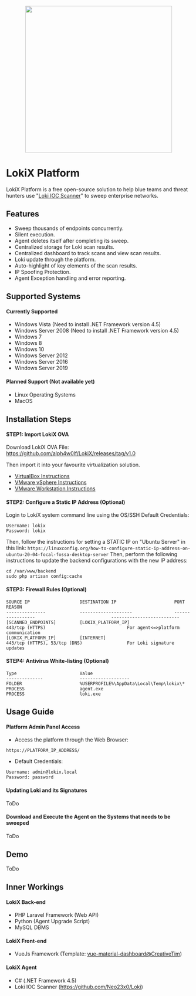 <p align="center"><img src="https://github.com/alph4w0lf/LokiX/blob/master/lokix-banner.png" width="400"></p>

# LokiX Platform
LokiX Platform is a free open-source solution to help blue teams and threat hunters use "[Loki IOC Scanner](https://github.com/Neo23x0/Loki)" to sweep enterprise networks.

## Features
- Sweep thousands of endpoints concurrently.
- Silent execution.
- Agent deletes itself after completing its sweep.
- Centralized storage for Loki scan results.
- Centralized dashboard to track scans and view scan results.
- Loki update through the platform.
- Auto-highlight of key elements of the scan results.
- IP Spoofing Protection.
- Agent Exception handling and error reporting.

## Supported Systems
#### Currently Supported
- Windows Vista (Need to install .NET Framework version 4.5)
- Windows Server 2008 (Need to install .NET Framework version 4.5)
- Windows 7
- Windows 8
- Windows 10
- Windows Server 2012
- Windows Server 2016
- Windows Server 2019
#### Planned Support (Not available yet)
- Linux Operating Systems
- MacOS

## Installation Steps
#### STEP1: Import LokiX OVA
Download LokiX OVA File: https://github.com/alph4w0lf/LokiX/releases/tag/v1.0

   Then import it into your favourite virtualization solution.
- [VirtualBox Instructions](https://docs.oracle.com/cd/E26217_01/E26796/html/qs-import-vm.html)
- [VMware vSphere Instructions](https://docs.vmware.com/en/VMware-vSphere/6.7/com.vmware.vsphere.html.hostclient.doc/GUID-8ABDB2E1-DDBF-40E3-8ED6-DC857783E3E3.html)
- [VMware Workstation Instructions](https://docs.vmware.com/en/VMware-Workstation-Pro/15.0/com.vmware.ws.using.doc/GUID-DDCBE9C0-0EC9-4D09-8042-18436DA62F7A.html)
#### STEP2: Configure a Static IP Address (Optional)
Login to LokiX system command line using the OS/SSH Default Credentials:
```
Username: lokix
Password: lokix
```
Then, follow the instructions for setting a STATIC IP on "Ubuntu Server" in this link: 
```https://linuxconfig.org/how-to-configure-static-ip-address-on-ubuntu-20-04-focal-fossa-desktop-server```
Then, perform the following instructions to update the backend configurations with the new IP address:
```
cd /var/www/backend
sudo php artisan config:cache
```
#### STEP3: Firewall Rules (Optional)
```
SOURCE IP                   DESTINATION IP                      PORT                                          REASON
---------------             --------------------                -----------------                             --------------------------
[SCANNED_ENDPOINTS]         [LOKIX_PLATFORM_IP]                 443/tcp (HTTPS)                               For agent<=>platform communication
[LOKIX_PLATFORM_IP]         [INTERNET]                          443/tcp (HTTPS), 53/tcp (DNS)                 For Loki signature updates
```
#### STEP4: Antivirus White-listing (Optional)
```
Type                        Value
--------------              -------------------
FOLDER                      %USERPROFILE%\AppData\Local\Temp\lokix\*
PROCESS                     agent.exe
PROCESS                     loki.exe
```



## Usage Guide
#### Platform Admin Panel Access
- Access the platform through the Web Browser:
```
https://PLATFORM_IP_ADDRESS/
```
  
- Default Credentials:
```
Username: admin@lokix.local
Password: password
```

#### Updating Loki and its Signatures
ToDo
#### Download and Execute the Agent on the Systems that needs to be sweeped
ToDo


## Demo
ToDo

## Inner Workings
#### LokiX Back-end
- PHP Laravel Framework (Web API)
- Python (Agent Upgrade Script)
- MySQL DBMS
#### LokiX Front-end
- VueJs Framework (Template: [vue-material-dashboard@CreativeTim](https://www.creative-tim.com/product/vue-material-dashboard))
#### LokiX Agent
- C# (.NET Framework 4.5)
- Loki IOC Scanner (https://github.com/Neo23x0/Loki)



